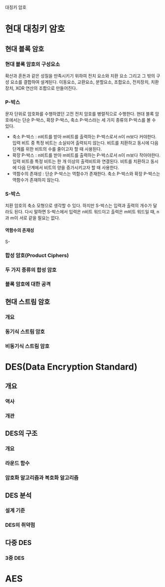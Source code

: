 대칭키 암호
# 현대 대칭키 암호
## 현대 블록 암호
### 현대 블록 암호의 구성요소
확산과 혼돈과 같은 성질을 만족시키기 위하여 전치 요소와 치환 요소 그리고 그 밖의 구성 요소를 결합하여 설계된다. 이동요소, 교환요소, 분할요소, 조합요소, 전치장치, 치환장치, XOR 연산의 조합으로 만들어진다.

### P-박스
문자 단위로 암호화를 수행하였던 고전 전치 암호를 병렬적으로 수행한다. 현대 블록 암호에서는 단순 P-박스, 확장 P-박스, 축소 P-박스라는 세 가지 종류의 P-박스를 볼 수 있다.
- 축소 P-박스 : n비트를 받아 m비트를 출력하는 P-박스로서 n이 m보다 커야한다. 입력 비트 중 특정 비트는 소실되어 출력되지 않는다. 비트를 치환하고 동시에 다음 단계를 위한 비트의 수를 줄이고자 할 때 사용된다.
- 확장 P-박스 : n비트를 받아 m비트를 출력하는 P-박스로서 n이 m보다 작아야한다. 입력 비트중 특정 비트는 한 개 이상의 출력비트와 연결된다. 비트를 치환하고 동시에 다음 단계에서 비트의 양을 증가시키고자 할 때 사용한다.
- 역함수의 존재성 : 단순 P-박스는 역함수가 존재한다. 축소 P-박스와 확장 P-박스는 역함수가 존재하지 않는다.

### S-박스
치환 암호의 축소 모형으로 생각할 수 있다. 하지만 S-박스는 입력과 출력의 개수가 달라도 된다. 다시 말하면 S-박스에서 입력은 n비트 워드이고 출력은 m비트 워드일 때, n과 m이 서로 같을 필요는 없다. 
#### 역함수의 존재성
S-

### 합성 암호(Product Ciphers)


### 두 가지 종류의 합성 암호

### 블록 암호에 대한 공격

## 현대 스트림 암호
### 개요
### 동기식 스트림 암호
### 비동기식 스트림 암호

# DES(Data Encryption Standard)
## 개요
### 역사

### 개관


## DES의 구조
### 개요
### 라운드 함수
### 암호화 알고리즘과 복호화 알고리즘

## DES 분석
### 설계 기준
### DES의 취약점

## 다중 DES
### 3중 DES

# AES
